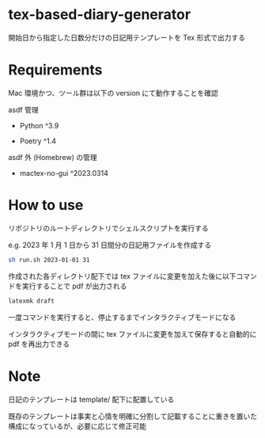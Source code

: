# tex-based-diary-generator

開始日から指定した日数分だけの日記用テンプレートを Tex 形式で出力する

# Requirements

Mac 環境かつ、ツール群は以下の version にて動作することを確認

asdf 管理

- Python ^3.9

- Poetry ^1.4

asdf 外 (Homebrew) の管理

- mactex-no-gui ^2023.0314

# How to use

リポジトリのルートディレクトリでシェルスクリプトを実行する

e.g. 2023 年 1 月 1 日から 31 日間分の日記用ファイルを作成する

```bash
sh run.sh 2023-01-01 31
```

作成された各ディレクトリ配下では tex ファイルに変更を加えた後に以下コマンドを実行することで pdf が出力される

```bash
latexmk draft
```

一度コマンドを実行すると、停止するまでインタラクティブモードになる

インタラクティブモードの間に tex ファイルに変更を加えて保存すると自動的に pdf を再出力できる

# Note

日記のテンプレートは template/ 配下に配置している

既存のテンプレートは事実と心情を明確に分割して記載することに重きを置いた構成になっているが、必要に応じて修正可能
